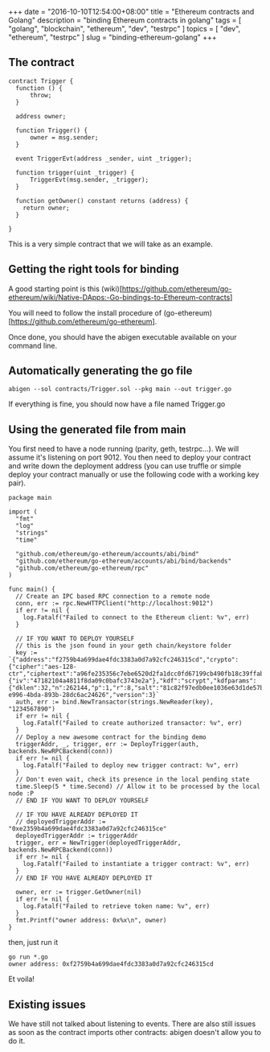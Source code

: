 +++
date = "2016-10-10T12:54:00+08:00"
title = "Ethereum contracts and Golang"
description = "binding Ethereum contracts in golang"
tags = [ "golang", "blockchain", "ethereum", "dev", "testrpc" ]
topics = [ "dev", "ethereum", "testrpc" ]
slug = "binding-ethereum-golang"
+++

## The contract

```solidity
contract Trigger {
  function () {
      throw;
  }

  address owner;

  function Trigger() {
      owner = msg.sender;
  }

  event TriggerEvt(address _sender, uint _trigger);

  function trigger(uint _trigger) {
      TriggerEvt(msg.sender, _trigger);
  }

  function getOwner() constant returns (address) {
    return owner;
  }

}
```

This is a very simple contract that we will take as an example.

## Getting the right tools for binding

A good starting point is this (wiki)[https://github.com/ethereum/go-ethereum/wiki/Native-DApps:-Go-bindings-to-Ethereum-contracts]

You will need to follow the install procedure of (go-ethereum)[https://github.com/ethereum/go-ethereum].

Once done, you should have the abigen executable available on your command line.

## Automatically generating the go file

```shell
abigen --sol contracts/Trigger.sol --pkg main --out trigger.go
```

If everything is fine, you should now have a file named Trigger.go

## Using the generated file from main

You first need to have a node running (parity, geth, testrpc...). We will assume it's listening on port 9012.
You then need to deploy your contract and write down the deployment address (you can use truffle or simple deploy your contract manually or use the following code with a working key pair).

```golang
package main

import (
  "fmt"
  "log"
  "strings"
  "time"

  "github.com/ethereum/go-ethereum/accounts/abi/bind"
  "github.com/ethereum/go-ethereum/accounts/abi/bind/backends"
  "github.com/ethereum/go-ethereum/rpc"
)

func main() {
  // Create an IPC based RPC connection to a remote node
  conn, err := rpc.NewHTTPClient("http://localhost:9012")
  if err != nil {
    log.Fatalf("Failed to connect to the Ethereum client: %v", err)
  }

  // IF YOU WANT TO DEPLOY YOURSELF
  // this is the json found in your geth chain/keystore folder
  key := `{"address":"f2759b4a699dae4fdc3383a0d7a92cfc246315cd","crypto":{"cipher":"aes-128-ctr","ciphertext":"a96fe235356c7ebe6520d2fa1dcc0fd67199cb490fb18c39ffabbb6880a6b3d6","cipherparams":{"iv":"47182104a4811f8da09c0bafc3743e2a"},"kdf":"scrypt","kdfparams":{"dklen":32,"n":262144,"p":1,"r":8,"salt":"81c82f97edb0ee1036e63d1de57b7851271273971803e60a5cbb011e85baa251"},"mac":"09f107c9af8efcb932354d939beb7b2c0cebcfd70362d68905de554304a7cfff"},"id":"eb7ed04f-e996-4bda-893b-28dc6ac24626","version":3}`
  auth, err := bind.NewTransactor(strings.NewReader(key), "1234567890")
  if err != nil {
    log.Fatalf("Failed to create authorized transactor: %v", err)
  }
  // Deploy a new awesome contract for the binding demo
  triggerAddr, _, trigger, err := DeployTrigger(auth, backends.NewRPCBackend(conn))
  if err != nil {
    log.Fatalf("Failed to deploy new trigger contract: %v", err)
  }
  // Don't even wait, check its presence in the local pending state
  time.Sleep(5 * time.Second) // Allow it to be processed by the local node :P
  // END IF YOU WANT TO DEPLOY YOURSELF

  // IF YOU HAVE ALREADY DEPLOYED IT
  // deployedTriggerAddr := "0xe2359b4a699dae4fdc3383a0d7a92cfc246315ce"
  deployedTriggerAddr := triggerAddr
  trigger, err = NewTrigger(deployedTriggerAddr, backends.NewRPCBackend(conn))
  if err != nil {
    log.Fatalf("Failed to instantiate a trigger contract: %v", err)
  }
  // END IF YOU HAVE ALREADY DEPLOYED IT

  owner, err := trigger.GetOwner(nil)
  if err != nil {
    log.Fatalf("Failed to retrieve token name: %v", err)
  }
  fmt.Printf("owner address: 0x%x\n", owner)
}
```

then, just run it

```
go run *.go
owner address: 0xf2759b4a699dae4fdc3383a0d7a92cfc246315cd
```

Et voila!

## Existing issues

We have still not talked about listening to events.
There are also still issues as soon as the contract imports other contracts: abigen doesn't allow you to do it.